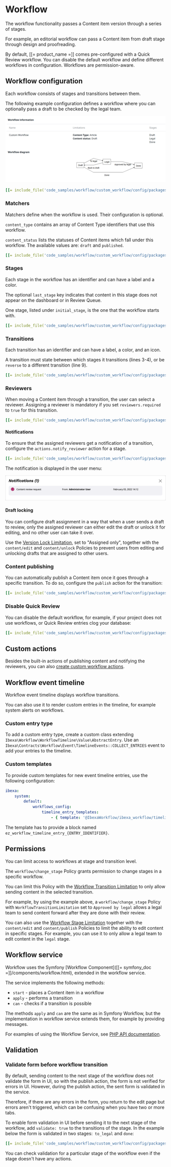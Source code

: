 # Workflow

The workflow functionality passes a Content item version through a series of stages.

For example, an editorial workflow can pass a Content item from draft stage through 
design and proofreading.

By default, [[= product_name =]] comes pre-configured with a Quick Review workflow.
You can disable the default workflow and define different workflows in configuration. 
Workflows are permission-aware.

## Workflow configuration

Each workflow consists of stages and transitions between them.

The following example configuration defines a workflow where you can optionally pass a draft to be checked by the legal team.

![Diagram of custom workflow](../img/workflow_custom_diagram.png)

``` yaml
[[= include_file('code_samples/workflow/custom_workflow/config/packages/workflows.yaml', 0, 32) =]][[= include_file('code_samples/workflow/custom_workflow/config/packages/workflows.yaml', 37, 50) =]][[= include_file('code_samples/workflow/custom_workflow/config/packages/workflows.yaml', 53, 61) =]]
```

### Matchers

Matchers define when the workflow is used. Their configuration is optional.

`content_type` contains an array of Content Type identifiers that use this workflow.

`content_status` lists the statuses of Content items which fall under this workflow. The available values are: `draft` and `published`.

``` yaml
[[= include_file('code_samples/workflow/custom_workflow/config/packages/workflows.yaml', 6, 9) =]]
```

### Stages

Each stage in the workflow has an identifier and can have a label and a color.

The optional `last_stage` key indicates that content in this stage does not appear on the dashboard or in Review Queue.

One stage, listed under `initial_stage`, is the one that the workflow starts with.

``` yaml hl_lines="13 14"
[[= include_file('code_samples/workflow/custom_workflow/config/packages/workflows.yaml', 9, 23) =]]
```

### Transitions

Each transition has an identifier and can have a label, a color, and an icon.

A transition must state between which stages it transitions (lines 3-4),
or be `reverse` to a different transition (line 9).

``` yaml hl_lines="3 4 9"
[[= include_file('code_samples/workflow/custom_workflow/config/packages/workflows.yaml', 23, 30) =]][[= include_file('code_samples/workflow/custom_workflow/config/packages/workflows.yaml', 37, 42) =]]
```

### Reviewers

When moving a Content item through a transition, the user can select a reviewer.
Assigning a reviewer is mandatory if you set `reviewers.required` to `true` for this transition.

``` yaml hl_lines="8 9"
[[= include_file('code_samples/workflow/custom_workflow/config/packages/workflows.yaml', 23, 32) =]]
```

#### Notifications

To ensure that the assigned reviewers get a notification of a transition, configure the `actions.notify_reviewer` action for a stage.

``` yaml hl_lines="4 5"
[[= include_file('code_samples/workflow/custom_workflow/config/packages/workflows.yaml', 13, 18) =]]
```

The notification is displayed in the user menu:

![Notification about content to review](../img/workflow_notification.png)

#### Draft locking

You can configure draft assignment in a way that when a user sends a draft to review, 
only the assigned reviewer can either edit the draft or unlock it for editing, and no 
other user can take it over. 

Use the [Version Lock Limitation](../limitation_reference.md#version-lock-limitation), 
set to "Assigned only", together with the `content/edit` and `content/unlock` 
Policies to prevent users from editing and unlocking drafts that are assigned 
to other users.

### Content publishing

You can automatically publish a Content item once it goes through a specific transition.
To do so, configure the `publish` action for the transition:

``` yaml hl_lines="7 8"
[[= include_file('code_samples/workflow/custom_workflow/config/packages/workflows.yaml', 53, 61) =]]
```

### Disable Quick Review

You can disable the default workflow, for example, if your project does not use 
workflows, or Quick Review entries clog your database:

``` yaml
[[= include_file('code_samples/workflow/custom_workflow/config/packages/workflows.yaml', 0, 4) =]][[= include_file('code_samples/workflow/custom_workflow/config/packages/workflows.yaml', 62, 66) =]]
```

## Custom actions

Besides the built-in actions of publishing content and notifying the reviewers, you can also [create custom workflow actions](add_custom_workflow_action.md).

## Workflow event timeline

Workflow event timeline displays workflow transitions.

You can also use it to render custom entries in the timeline, for example system alerts on workflows.

### Custom entry type

To add a custom entry type, create a custom class extending `Ibexa\Workflow\WorkflowTimeline\Value\AbstractEntry`.
Use an `Ibexa\Contracts\Workflow\Event\TimelineEvents::COLLECT_ENTRIES` event to add your entries to the timeline.

### Custom templates

To provide custom templates for new event timeline entries, use the following configuration:

``` yaml
ibexa:
    system:
        default:
            workflows_config:
                timeline_entry_templates:
                    - { template: '@IbexaWorkflow/ibexa_workflow/timeline/entries.html.twig', priority: 10 }
```

The template has to provide a block named `ez_workflow_timeline_entry_{ENTRY_IDENTIFIER}`.

## Permissions

You can limit access to workflows at stage and transition level.

The `workflow/change_stage` Policy grants permission to change stages in a specific workflow.

You can limit this Policy with the [Workflow Transition Limitation](../limitation_reference.md#workflow-transition-limitation) 
to only allow sending content in the selected transition.

For example, by using the example above, a `workflow/change_stage` Policy 
with `WorkflowTransitionLimitation` set to `Approved by legal` allows a legal team to send content forward
after they are done with their review.

You can also use the [Workflow Stage Limitation](../limitation_reference.md#workflow-stage-limitation) 
together with the `content/edit` and `content/publish` Policies to limit the ability to edit content in specific stages.
For example, you can use it to only allow a legal team to edit content in the `legal` stage.

## Workflow service

Workflow uses the Symfony [Workflow Component]([[= symfony_doc =]]/components/workflow.html),
extended in the workflow service.

The service implements the following methods:

- `start` - places a Content item in a workflow
- `apply` - performs a transition
- `can` - checks if a transition is possible

The methods `apply` and `can` are the same as in Symfony Workflow,
but the implementation in workflow service extends them, for example by providing messages.

For examples of using the Workflow Service, see [PHP API documentation](../../api/public_php_api_managing_repository.md#workflow).

## Validation

### Validate form before workflow transition

By default, sending content to the next stage of the workflow does not validate the form in UI,
so with the publish action, the form is not verified for errors in UI.
However, during the publish action, the sent form is validated in the service.

Therefore, if there are any errors in the form, you return to the edit page but errors aren't triggered,
which can be confusing when you have two or more tabs.

To enable form validation in UI before sending it to the next stage of the workflow,
add `validate: true` to the transitions of the stage.
In the example below the form is validated in two stages:` to_legal` and `done`:

``` yaml hl_lines="14 27"
[[= include_file('code_samples/workflow/custom_workflow/config/packages/workflows.yaml', 23, 42) =]][[= include_file('code_samples/workflow/custom_workflow/config/packages/workflows.yaml', 54, 62) =]]
```

You can check validation for a particular stage of the workflow even if the stage doesn't have any actions.
